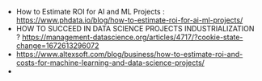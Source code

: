 - How to Estimate ROI for AI and ML Projects : https://www.phdata.io/blog/how-to-estimate-roi-for-ai-ml-projects/
- HOW TO SUCCEED IN DATA SCIENCE PROJECTS INDUSTRIALIZATION ? https://management-datascience.org/articles/4717/?cookie-state-change=1672613296072
- https://www.altexsoft.com/blog/business/how-to-estimate-roi-and-costs-for-machine-learning-and-data-science-projects/
- 
